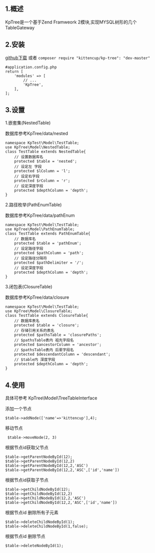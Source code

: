 1.概述
--------
KpTree是一个基于Zend Framweork 2模块,实现MYSQL树形的几个TableGateway

2.安装
--------
[github下载](https://github.com/kittencup/KpTree.git) 或者 `composer require "kittencup/kp-tree": "dev-master"`

```
#application.config.php
return [
	'modules' => [
        // ...
        'KpTree',
    ],
];
```

3.设置
--------

1.嵌套集(NestedTable)

数据库参考KpTree/data/nested

    namespace KpTest\Model\TestTable;
    use KpTree\Model\NestedTable;
    class TestTable extends NestedTable{
        // 设置数据库名
        protected $table = 'nested';
        // 设定左 字段
        protected $lColumn = 'l';
        // 设定右字段
        protected $rColumn = 'r';
        // 设定深度字段
        protected $depthColumn = 'depth';
    }

2.路径枚举(PathEnumTable)

数据库参考KpTree/data/pathEnum

    namespace KpTest\Model\TestTable;
    use KpTree\Model\PathEnumTable;
    class TestTable extends PathEnumTable{
        // 数据库名
        protected $table = 'pathEnum';
        // 设定路径字段
        protected $pathColumn = 'path';
        // 设定路径分隔符
        protected $pathDelimiter = '/';
        // 设定深度字段
        protected $depthColumn = 'depth';
    }

3.闭包表(ClosureTable)

数据库参考KpTree/data/closure

    namespace KpTest\Model\TestTable;
    use KpTree\Model\ClosureTable;
    class TestTable extends ClosureTable{
        // 数据库表名
        protected $table = 'closure';
        // 存储引用关系的表名
        protected $pathsTable = 'closurePaths';
        // $pathsTable表内 祖先字段名
        protected $ancestorColumn = 'ancestor';
        // $pathsTable表内 后辈字段名
        protected $descendantColumn = 'descendant';
        // $table内 深度字段
        protected $depthColumn = 'depth';
    }
    
4.使用
--------

具体可参考  KpTree\Model\TreeTableInterface

添加一个节点

    $table->addNode(['name'=>'kittencup'],4);


移动节点

     $table->moveNode(2, 3)
     
根据节点id获取父节点

    $table->getParentNodeById(12);
    $table->getParentNodeById(12,2)
    $table->getParentNodeById(12,2,'ASC')
    $table->getParentNodeById(12,2,'ASC',['id','name'])

根据节点id获取子节点

    $table->getChildNodeById(12);
    $table->getChildNodeById(12,2)
    $table->getChildNodeById(12,2,'ASC')
    $table->getChildNodeById(12,2,'ASC',['id','name'])

根据节点id 删除所有子元素

    $table->deleteChildNodeById(1);
    $table->deleteChildNodeById(1,false);

根据节点id 删除节点

    $table->deleteNodeById(1);

